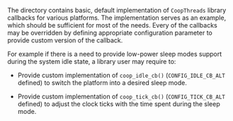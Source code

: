 The directory contains basic, default implementation of `CoopThreads` library
callbacks for various platforms. The implementation serves as an example, which
should be sufficient for most of the needs. Every of the callbacks may be
overridden by defining appropriate configuration parameter to provide custom
version of the callback.

For example if there is a need to provide low-power sleep modes support during
the system idle state, a library user may require to:

* Provide custom implementation of `coop_idle_cb()` (`CONFIG_IDLE_CB_ALT` defined)
  to switch the platform into a desired sleep mode.

* Provide custom implementation of `coop_tick_cb()` (`CONFIG_TICK_CB_ALT` defined)
  to adjust the clock ticks with the time spent during the sleep mode.

